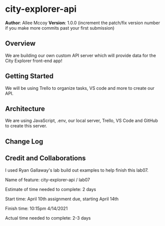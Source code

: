 # city-explorer-api

**Author**: Allee Mccoy
**Version**: 1.0.0 (increment the patch/fix version number if you make more commits past your first submission)

## Overview
We are building our own custom API server which will provide data for the City Explorer front-end app!

## Getting Started
We will be using Trello to organize tasks, VS code and more to create our API.

## Architecture
We are using JavaScript, .env, our local server, Trello, VS Code and GitHub to create this server.

## Change Log
<!-- Use this area to document the iterative changes made to your application as each feature is successfully implemented. Use time stamps. Here's an example:

01-01-2001 4:59pm - Application now has a fully-functional express server, with a GET route for the location resource. -->

## Credit and Collaborations
I used Ryan Gallaway's lab build out examples to help finish this lab07.


Name of feature: city-explorer-api / lab07

Estimate of time needed to complete: 2 days

Start time: April 10th assignment due, starting April 14th

Finish time: 10:15pm 4/14/2021

Actual time needed to complete: 2-3 days